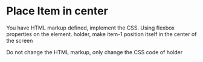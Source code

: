 # Place Item in center

 You have HTML markup defined, implement the CSS.
 Using flexbox properties on the element. holder,
 make item-1 position itself in the center of the screen
 
 
 Do not change the HTML markup, only change the CSS code of holder

